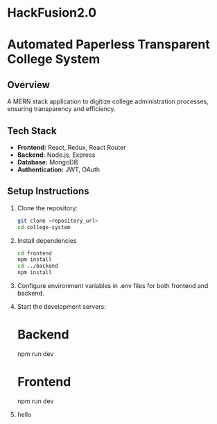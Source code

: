 # HackFusion2.0

# Automated Paperless Transparent College System

## Overview
A MERN stack application to digitize college administration processes, ensuring transparency and efficiency.

## Tech Stack
- **Frontend:** React, Redux, React Router
- **Backend:** Node.js, Express
- **Database:** MongoDB
- **Authentication:** JWT, OAuth

## Setup Instructions
1. Clone the repository:
   ```bash
   git clone <repository_url>
   cd college-system

2. Install dependencies
    ```bash
    cd frontend
    npm install
    cd ../backend
    npm install

3. Configure environment variables in .env files for both frontend and backend.

4. Start the development servers:
    # Backend
    npm run dev
    # Frontend
    npm run dev
    
5. hello
